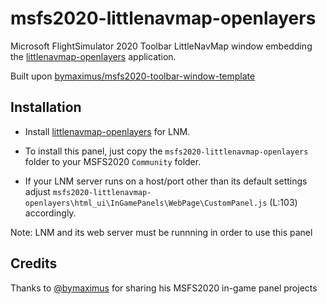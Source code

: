 # msfs2020-littlenavmap-openlayers

Microsoft FlightSimulator 2020 Toolbar LittleNavMap window embedding the [littlenavmap-openlayers](https://github.com/KOKAProduktion/littlenavmap-openlayers) application.

Built upon [bymaximus/msfs2020-toolbar-window-template](https://github.com/bymaximus/msfs2020-toolbar-window-template)
## Installation

- Install [littlenavmap-openlayers](https://github.com/KOKAProduktion/littlenavmap-openlayers) for LNM.

- To install this panel, just copy the `msfs2020-littlenavmap-openlayers` folder to your MSFS2020 `Community` folder.

- If your LNM server runs on a host/port other than its default settings adjust `msfs2020-littlenavmap-openlayers\html_ui\InGamePanels\WebPage\CustomPanel.js` (L:103) accordingly.

Note: LNM and its web server must be runnning in order to use this panel
## Credits

Thanks to [@bymaximus](https://github.com/bymaximus) for sharing his MSFS2020 in-game panel projects